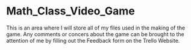 # Math_Class_Video_Game
This is an area where I will store all of my files used in the making of the game. Any comments or concers about the game can be brought to the attention of me by filling out the Feedback form on the Trello Website.
